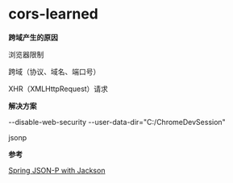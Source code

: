 # cors-learned

**跨域产生的原因**

浏览器限制

跨域（协议、域名、端口号）

XHR（XMLHttpRequest）请求

**解决方案**

--disable-web-security --user-data-dir="C:/ChromeDevSession"

jsonp

**参考**

[Spring JSON-P with Jackson](https://www.baeldung.com/spring-jackson-jsonp)

